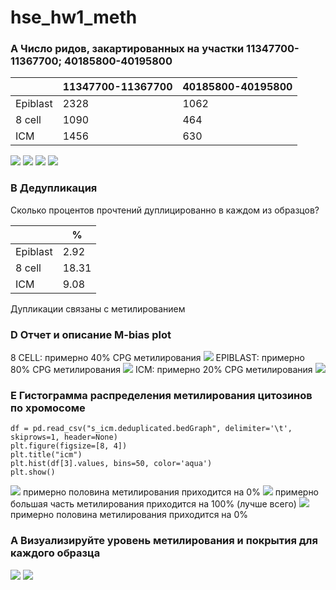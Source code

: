 # hse_hw1_meth

### A Число ридов, закартированных на участки 11347700-11367700; 40185800-40195800  
|                    | 11347700-11367700 | 40185800-40195800 |
|--------------------|-------------------|-------------------|
| Epiblast           | 2328              | 1062              |
| 8 cell             | 1090              | 464               |
| ICM                | 1456              | 630               |

![](https://github.com/banochkabb/hse_hw1_meth/blob/main/img/Screenshot%202022-02-18%20at%2020.34.06.png)
![](https://github.com/banochkabb/hse_hw1_meth/blob/main/img/Screenshot%202022-02-18%20at%2020.33.57.png)
![](https://github.com/banochkabb/hse_hw1_meth/blob/main/img/Screenshot%202022-02-18%20at%2020.33.46.png)
![](https://github.com/banochkabb/hse_hw1_meth/blob/main/img/Screenshot%202022-02-18%20at%2020.33.38.png)

### B Дедупликация 
Сколько процентов прочтений дуплицированно в каждом из образцов? 

|                   |           %           |
|-------------------|-----------------------|
| Epiblast          | 2.92                  |
| 8 cell            | 18.31                 |
| ICM               | 9.08                  |
  
Дупликации связаны с метилированием 

### D Отчет и описание M-bias plot  
8 CELL: примерно 40% СPG метилирования
![](https://github.com/banochkabb/hse_hw1_meth/blob/main/img/Screenshot%202022-02-18%20at%2019.33.55.png)
EPIBLAST: примерно 80% СPG метилирования
![](https://github.com/banochkabb/hse_hw1_meth/blob/main/img/Screenshot%202022-02-18%20at%2019.34.09.png)
ICM: примерно 20% СPG метилирования
![](https://github.com/banochkabb/hse_hw1_meth/blob/main/img/Screenshot%202022-02-18%20at%2019.34.20.png)
  
### E Гистограмма распределения метилирования цитозинов по хромосоме
```
df = pd.read_csv("s_icm.deduplicated.bedGraph", delimiter='\t', skiprows=1, header=None)
plt.figure(figsize=[8, 4])
plt.title("icm")
plt.hist(df[3].values, bins=50, color='aqua')
plt.show()
```
![](https://github.com/banochkabb/hse_hw1_meth/blob/main/img/Screenshot%202022-02-18%20at%2019.52.04.png)
примерно половина метилирования приходится на 0%
![](https://github.com/banochkabb/hse_hw1_meth/blob/main/img/Screenshot%202022-02-18%20at%2019.52.09.png)
примерно большая часть метилирования приходится на 100% (лучше всего)
![](https://github.com/banochkabb/hse_hw1_meth/blob/main/img/Screenshot%202022-02-18%20at%2019.52.13.png)
 примерно половина метилирования приходится на 0%
### А Визуализируйте уровень метилирования и покрытия для каждого образца 
![](https://github.com/banochkabb/hse_hw1_meth/blob/main/Screenshot%202022-02-21%20at%2017.43.05.png)
![](https://github.com/banochkabb/hse_hw1_meth/blob/main/Screenshot%202022-02-21%20at%2017.43.05.png)
